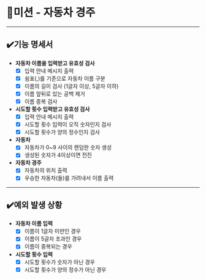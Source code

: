 # 🚀미션 - 자동차 경주

---

## ✔️기능 명세서
- **자동차 이름을 입력받고 유효성 검사**
  - [x] 입력 안내 메시지 출력
  - [x] 쉼표(,)를 기준으로 자동차 이름 구분
  - [x] 이름의 길이 검사 (1글자 이상, 5글자 이하)
  - [x] 이름 앞뒤로 있는 공백 제거
  - [x] 이름 중복 검사
- **시도할 횟수 입력받고 유효성 검사**
  - [x] 입력 안내 메시지 출력
  - [x] 시도할 횟수 입력이 오직 숫자인지 검사
  - [x] 시도할 횟수가 양의 정수인지 검사
- **자동차**
  - [x] 자동차가 0~9 사이의 랜덤한 숫자 생성
  - [x] 생성된 숫자가 4이상이면 전진
- **자동차 경주**
  - [x] 자동차의 위치 출력
  - [x] 우승한 자동차(들)를 가려내서 이름 출력

---

## ✔️예외 발생 상황
- **자동차 이름 입력**
  - [x] 이름이 1글자 미만인 경우
  - [x] 이름이 5글자 초과인 경우
  - [x] 이름이 중복되는 경우
- **시도할 횟수 입력**
  - [x] 시도할 횟수가 숫자가 아닌 경우
  - [x] 시도할 횟수가 양의 정수가 아닌 경우
